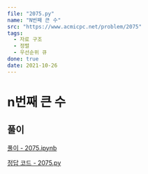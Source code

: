 ```yaml
---
file: "2075.py"
name: "N번째 큰 수"
src: "https://www.acmicpc.net/problem/2075"
tags:
  - 자료 구조
  - 정렬
  - 우선순위 큐
done: true
date: 2021-10-26
---
```


# n번째 큰 수

## 풀이

[풀이 - 2075.ipynb](./2075.ipynb)

[정답 코드 - 2075.py](./2075.py)


